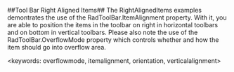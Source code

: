 ##Tool Bar Right Aligned Items##
The RightAlignedItems examples demontrates the use of the RadToolBar.ItemAlignment property.
With it, you are able to position the items in the toolbar on right in horizontal toolbars and on bottom in vertical toolbars.
Please also note the use of the RadToolBar.OverflowMode property which controls whether and how the item should go into overflow area.

<keywords: overflowmode, itemalignment, orientation, verticalalignment> 